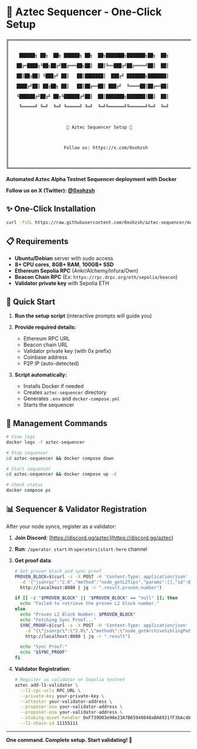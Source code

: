 # 🚀 Aztec Sequencer - One-Click Setup

```
╔═════════════════════════════════════════════════════════════════════════════╗
║                                                                             ║
║    ██████╗ ██╗  ██╗ ██████╗ ██╗  ██╗███████╗███████╗██╗  ██╗                ║
║   ██╔═████╗╚██╗██╔╝██╔═══██╗██║  ██║╚══███╔╝██╔════╝██║  ██║                ║
║   ██║██╔██║ ╚███╔╝ ██║   ██║███████║  ███╔╝ ███████╗███████║                ║
║   ████╔╝██║ ██╔██╗ ██║   ██║██╔══██║ ███╔╝  ╚════██║██╔══██║                ║
║   ╚██████╔╝██╔╝ ██╗╚██████╔╝██║  ██║███████╗███████║██║  ██║                ║
║    ╚═════╝ ╚═╝  ╚═╝ ╚═════╝ ╚═╝  ╚═╝╚══════╝╚══════╝╚═╝  ╚═╝                ║
║                                                                             ║
║                      🚀 Aztec Sequencer Setup 🚀                           ║
║                                                                             ║
║                     Follow us: https://x.com/0xohzsh                       ║
║                                                                             ║
╚═════════════════════════════════════════════════════════════════════════════╝
```

**Automated Aztec Alpha Testnet Sequencer deployment with Docker**

**Follow us on X (Twitter): [@0xohzsh](https://x.com/0xohzsh)**

## ✨ One-Click Installation

```bash
curl -fsSL https://raw.githubusercontent.com/0xohzsh/aztec-sequencer/main/setup.sh | bash
```

## 📋 Requirements

- **Ubuntu/Debian** server with sudo access
- **8+ CPU cores**, **8GB+ RAM**, **100GB+ SSD**
- **Ethereum Sepolia RPC** (Ankr/Alchemy/Infura/Own)
- **Beacon Chain RPC** (Ex: `https://rpc.drpc.org/eth/sepolia/beacon`)
- **Validator private key** with Sepolia ETH

## 🚀 Quick Start

1. **Run the setup script** (interactive prompts will guide you)
2. **Provide required details:**

   - Ethereum RPC URL
   - Beacon chain URL
   - Validator private key (with 0x prefix)
   - Coinbase address
   - P2P IP (auto-detected)

3. **Script automatically:**
   - Installs Docker if needed
   - Creates `aztec-sequencer` directory
   - Generates `.env` and `docker-compose.yml`
   - Starts the sequencer

## 🔧 Management Commands

```bash
# View logs
docker logs -f aztec-sequencer

# Stop sequencer
cd aztec-sequencer && docker compose down

# Start sequencer
cd aztec-sequencer && docker compose up -d

# Check status
docker compose ps
```

## 📊 Sequencer & Validator Registration

After your node syncs, register as a validator:

1. **Join Discord**: [https://discord.gg/aztec](https://discord.gg/aztec)
2. **Run**: `/operator start` in `operators|start-here` channel
3. **Get proof data**:

   ```bash
   # Get proven block and sync proof
   PROVEN_BLOCK=$(curl -s -X POST -H 'Content-Type: application/json' \
     -d '{"jsonrpc":"2.0","method":"node_getL2Tips","params":[],"id":67}' \
     http://localhost:8080 | jq -r ".result.proven.number")

   if [[ -z "$PROVEN_BLOCK" || "$PROVEN_BLOCK" == "null" ]]; then
     echo "Failed to retrieve the proven L2 block number."
   else
     echo "Proven L2 Block Number: $PROVEN_BLOCK"
     echo "Fetching Sync Proof..."
     SYNC_PROOF=$(curl -s -X POST -H 'Content-Type: application/json' \
       -d "{\"jsonrpc\":\"2.0\",\"method\":\"node_getArchiveSiblingPath\",\"params\":[\"$PROVEN_BLOCK\",\"$PROVEN_BLOCK\"],\"id\":68}" \
       http://localhost:8080 | jq -r ".result")

     echo "Sync Proof:"
     echo "$SYNC_PROOF"
   fi
   ```

4. **Validator Registration**:
   ```bash
   # Register as validator on Sepolia testnet
   aztec add-l1-validator \
     --l1-rpc-urls RPC_URL \
     --private-key your-private-key \
     --attester your-validator-address \
     --proposer-eoa your-validator-address \
     --proposer-eoa your-validator-address \
     --staking-asset-handler 0xF739D03e98e23A7B65940848aBA8921fF3bAc4b2 \
     --l1-chain-id 11155111
   ```

---

**One command. Complete setup. Start validating! 🚀**
